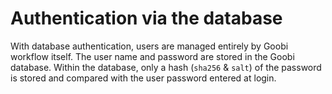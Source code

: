 # Authentication via the database

With database authentication, users are managed entirely by Goobi workflow itself. The user name and password are stored in the Goobi database. Within the database, only a hash (`sha256` & `salt`) of the password is stored and compared with the user password entered at login.